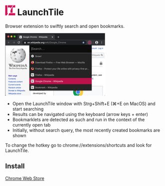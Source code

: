 # <img src="media/logo.svg" width="32" height="32"> LaunchTile

Browser extension to swiftly search and open bookmarks.

<img src="media/screenshot-640x400.png" width="320" alt="Screenshot of LaunchTile">

* Open the LaunchTile window with Strg+Shift+E (⌘+E on MacOS) and start searching
* Results can be navigated using the keyboard (arrow keys + enter)
* Bookmarklets are detected as such and run in the context of the currently open tab
* Initially, without search query, the most recently created bookmarks are shown

To change the hotkey go to chrome://extensions/shortcuts and look for LaunchTile.

## Install

[Chrome Web Store](https://chrome.google.com/webstore/detail/launchtile/jmcdhjepahpchldnembnbejniokgbbln)
